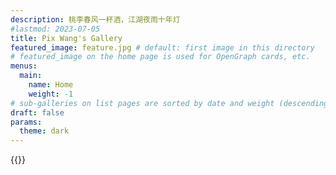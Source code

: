 ```yaml
---
description: 桃李春风一杯酒，江湖夜雨十年灯
#lastmod: 2023-07-05
title: Pix Wang's Gallery
featured_image: feature.jpg # default: first image in this directory
# featured_image on the home page is used for OpenGraph cards, etc.
menus:
  main:
    name: Home
    weight: -1
# sub-galleries on list pages are sorted by date and weight (descending)
draft: false
params:
  theme: dark
---
```


{{<music auto="https://music.163.com/#/song?id=1401880096">}}
